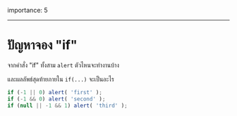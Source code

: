 importance: 5

---

# ปัญหาจอง "if"

จากคำสั่ง "if" ทั้งสาม `alert` ตัวไหนจะทำงานบ้าง

และผลลัพธ์สุดท้ายภายใน `if(...)` จะเป็นอะไร

```js
if (-1 || 0) alert( 'first' );
if (-1 && 0) alert( 'second' );
if (null || -1 && 1) alert( 'third' );
```

